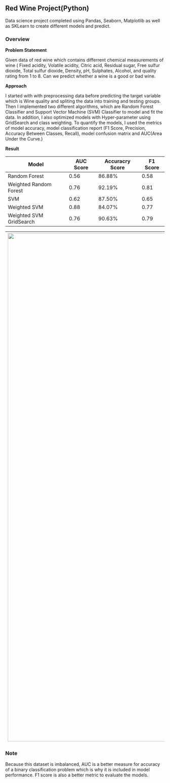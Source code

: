 ## Red Wine Project(Python)

Data science project completed using Pandas, Seaborn, Matplotlib as well as SKLearn to create different models and predict.

### Overview

**Problem Statement**

Given data of red wine which contains differrent chemical measurements of wine ( Fixed acidity, Volatile acidity, Citric acid,  Residual sugar, Free sulfur dioxide, Total sulfur dioxide, Density, pH, Sulphates, Alcohol, and  quality rating from 1 to 8. Can we predict whether a wine is a good or bad wine. 

**Approach**

I started with with preprocessing data before predicting the target variable which is Wine quality and spliting the data into training and testing groups. Then I implemented two different algorithms, which are Random Forest Classifier and Support Vector Machine (SVM) Classifier to model and fit the data. In addition, I also optimized models with Hyper-parameter using GridSearch and class weighting. To quantify the models, I used the metrics of model accuracy, model classification report (F1 Score, Precision, Accuracy Between Classes, Recall), model confusion matrix and AUC(Area Under the Curve.)

**Result**

| **Model** | **AUC Score** | **Accuracry Score** | **F1 Score** |
| ----------- | ----------- | ----------- | ----------- |
| Random Forest| 0.56 | 86.88% | 0.58 |
| Weighted Random Forest | 0.76 | 92.19% | 0.81 |
| SVM | 0.62 | 87.50% | 0.65 |
| Weighted SVM | 0.88 | 84.07% | 0.77 |
| Weighted SVM GridSearch | 0.76 | 90.63% | 0.79 |



|<img width="1604" alt="screen shot 2017-08-07 at 12 18 15 pm" src="https://github.com/WiroonB/Wine-Project-Python/blob/main/Images/RandomForest.png?raw=true"> |  <img width="1604" alt="screen shot 2017-08-07 at 12 18 15 pm" src="https://github.com/WiroonB/Wine-Project-Python/blob/main/Images/ConfusionMatrix.png?raw=true"> |
|:-------------------------:|:-------------------------:|


### Note

Because this dataset is imbalanced, AUC is a better measure for accuracy of a binary classification problem which is why it is included in model performance.
F1 score is also a better metric to evaluate the models.


